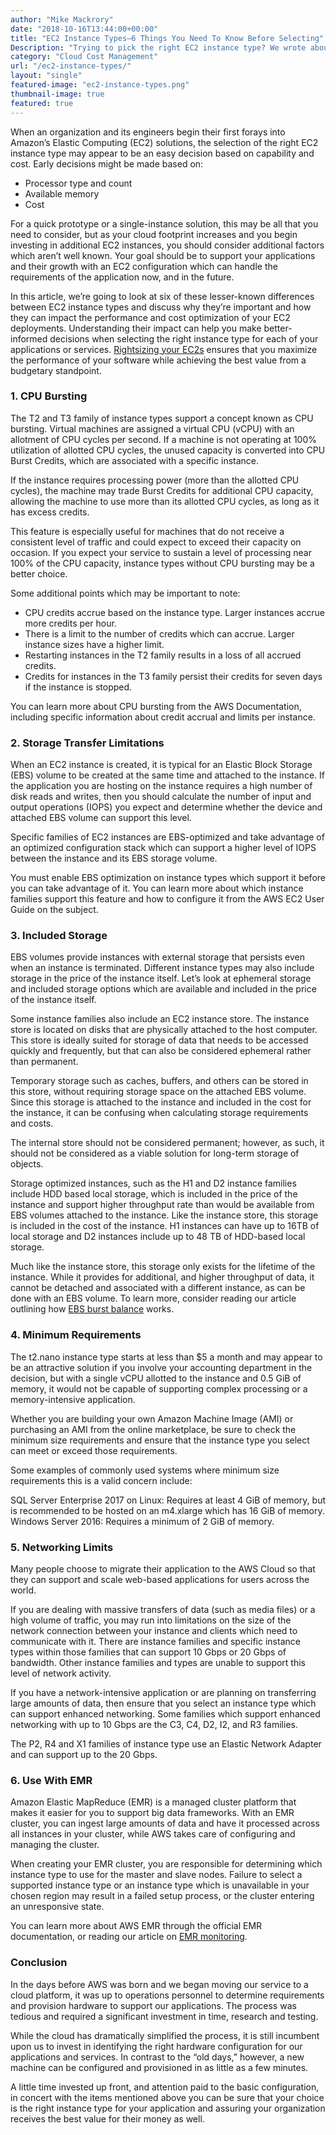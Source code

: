 ```yaml
---
author: "Mike Mackrory"
date: "2018-10-16T13:44:00+00:00"
title: "EC2 Instance Types—6 Things You Need To Know Before Selecting"
Description: "Trying to pick the right EC2 instance type? We wrote about 6 things everyone needs to know before choosing one. Check it out!"
category: "Cloud Cost Management"
url: "/ec2-instance-types/"
layout: "single"
featured-image: "ec2-instance-types.png"
thumbnail-image: true
featured: true
---
```


When an organization and its engineers begin their first forays into Amazon’s Elastic Computing (EC2) solutions, the selection of the right EC2 instance type may appear to be an easy decision based on capability and cost. Early decisions might be made based on:

- Processor type and count
- Available memory
- Cost

For a quick prototype or a single-instance solution, this may be all that you need to consider, but as your cloud footprint increases and you begin investing in additional EC2 instances, you should consider additional factors which aren’t well known. Your goal should be to support your applications and their growth with an EC2 configuration which can handle the requirements of the application now, and in the future.

In this article, we’re going to look at six of these lesser-known differences between EC2 instance types and discuss why they’re important and how they can impact the performance and cost optimization of your EC2 deployments. Understanding their impact can help you make better-informed decisions when selecting the right instance type for each of your applications or services. [Rightsizing your EC2s](/aws-sizing-tool/) ensures that you maximize the performance of your software while achieving the best value from a budgetary standpoint.


### 1. CPU Bursting

The T2 and T3 family of instance types support a concept known as CPU bursting. Virtual machines are assigned a virtual CPU (vCPU) with an allotment of CPU cycles per second. If a machine is not operating at 100% utilization of allotted CPU cycles, the unused capacity is converted into CPU Burst Credits, which are associated with a specific instance.

If the instance requires processing power (more than the allotted CPU cycles), the machine may trade Burst Credits for additional CPU capacity, allowing the machine to use more than its allotted CPU cycles, as long as it has excess credits.

This feature is especially useful for machines that do not receive a consistent level of traffic and could expect to exceed their capacity on occasion. If you expect your service to sustain a level of processing near 100% of the CPU capacity, instance types without CPU bursting may be a better choice.

Some additional points which may be important to note:

- CPU credits accrue based on the instance type. Larger instances accrue more credits per hour.
- There is a limit to the number of credits which can accrue. Larger instance sizes have a higher limit.
- Restarting instances in the T2 family results in a loss of all accrued credits.
- Credits for instances in the T3 family persist their credits for seven days if the instance is stopped.

You can learn more about CPU bursting from the AWS Documentation, including specific information about credit accrual and limits per instance.


### 2. Storage Transfer Limitations

When an EC2 instance is created, it is typical for an Elastic Block Storage (EBS) volume to be created at the same time and attached to the instance. If the application you are hosting on the instance requires a high number of disk reads and writes, then you should calculate the number of input and output operations (IOPS) you expect and determine whether the device and attached EBS volume can support this level.

Specific families of EC2 instances are EBS-optimized and take advantage of an optimized configuration stack which can support a higher level of IOPS between the instance and its EBS storage volume.

You must enable EBS optimization on instance types which support it before you can take advantage of it. You can learn more about which instance families support this feature and how to configure it from the AWS EC2 User Guide on the subject.


### 3. Included Storage
EBS volumes provide instances with external storage that persists even when an instance is terminated. Different instance types may also include storage in the price of the instance itself. Let’s look at ephemeral storage and included storage options which are available and included in the price of the instance itself.

Some instance families also include an EC2 instance store. The instance store is located on disks that are physically attached to the host computer. This store is ideally suited for storage of data that needs to be accessed quickly and frequently, but that can also be considered ephemeral rather than permanent.

Temporary storage such as caches, buffers, and others can be stored in this store, without requiring storage space on the attached EBS volume. Since this storage is attached to the instance and included in the cost for the instance, it can be confusing when calculating storage requirements and costs.

The internal store should not be considered permanent; however, as such, it should not be considered as a viable solution for long-term storage of objects.

Storage optimized instances, such as the H1 and D2 instance families include HDD based local storage, which is included in the price of the instance and support higher throughput rate than would be available from EBS volumes attached to the instance. Like the instance store, this storage is included in the cost of the instance. H1 instances can have up to 16TB of local storage and D2 instances include up to 48 TB of HDD-based local storage.

Much like the instance store, this storage only exists for the lifetime of the instance. While it provides for additional, and higher throughput of data, it cannot be detached and associated with a different instance, as can be done with an EBS volume. To learn more, consider reading our article outlining how [EBS burst balance](/ebs-burst-balance-aws/) works.


### 4. Minimum Requirements

The t2.nano instance type starts at less than $5 a month and may appear to be an attractive solution if you involve your accounting department in the decision, but with a single vCPU allotted to the instance and 0.5 GiB of memory, it would not be capable of supporting complex processing or a memory-intensive application.

Whether you are building your own Amazon Machine Image (AMI) or purchasing an AMI from the online marketplace, be sure to check the minimum size requirements and ensure that the instance type you select can meet or exceed those requirements.

Some examples of commonly used systems where minimum size requirements this is a valid concern include:

SQL Server Enterprise 2017 on Linux: Requires at least 4 GiB of memory, but is recommended to be hosted on an m4.xlarge which has 16 GiB of memory.
Windows Server 2016: Requires a minimum of 2 GiB of memory.


### 5. Networking Limits

Many people choose to migrate their application to the AWS Cloud so that they can support and scale web-based applications for users across the world.

If you are dealing with massive transfers of data (such as media files) or a high volume of traffic, you may run into limitations on the size of the network connection between your instance and clients which need to communicate with it. There are instance families and specific instance types within those families that can support 10 Gbps or 20 Gbps of bandwidth. Other instance families and types are unable to support this level of network activity.

If you have a network-intensive application or are planning on transferring large amounts of data, then ensure that you select an instance type which can support enhanced networking. Some families which support enhanced networking with up to 10 Gbps are the C3, C4, D2, I2, and R3 families.

The P2, R4 and X1 families of instance type use an Elastic Network Adapter and can support up to the 20 Gbps.


### 6. Use With EMR

Amazon Elastic MapReduce (EMR) is a managed cluster platform that makes it easier for you to support big data frameworks. With an EMR cluster, you can ingest large amounts of data and have it processed across all instances in your cluster, while AWS takes care of configuring and managing the cluster.

When creating your EMR cluster, you are responsible for determining which instance type to use for the master and slave nodes. Failure to select a supported instance type or an instance type which is unavailable in your chosen region may result in a failed setup process, or the cluster entering an unresponsive state.

You can learn more about AWS EMR through the official EMR documentation, or reading our article on [EMR monitoring](/aws-emr-monitoring/).


### Conclusion

In the days before AWS was born and we began moving our service to a cloud platform, it was up to operations personnel to determine requirements and provision hardware to support our applications. The process was tedious and required a significant investment in time, research and testing.

While the cloud has dramatically simplified the process, it is still incumbent upon us to invest in identifying the right hardware configuration for our applications and services. In contrast to the “old days,” however, a new machine can be configured and provisioned in as little as a few minutes.

A little time invested up front, and attention paid to the basic configuration, in concert with the items mentioned above you can be sure that your choice is the right instance type for your application and assuring your organization receives the best value for their money as well.
